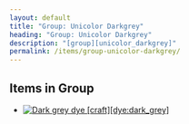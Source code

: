 ```yaml
---
layout: default
title: "Group: Unicolor Darkgrey"
heading: "Group: Unicolor Darkgrey"
description: "[group][unicolor_darkgrey]"
permalink: /items/group-unicolor-darkgrey/
---
```



## Items in Group

<ul class="list-items clearfix">
    <li><a href="{{site.baseurl}}/items/dye-dark-grey/"><img src="{{site.baseurl}}/assets/img/items/textures/dye_dark_grey.png" data-toggle="tooltip" title="Dark grey dye [craft][dye:dark_grey]"></a></li>
</ul>
